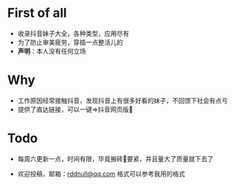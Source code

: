 # First of all

- 收录抖音妹子大全，各种类型，应用尽有
- 为了防止审美疲劳，穿插一点整活儿的
- **声明**：本人没有任何立场



# Why 



- 工作原因经常接触抖音，发现抖音上有很多好看的妹子，不回馈下社会有点亏
- 提供了直达链接，可以一键=>抖音网页版🎵

# Todo



- 每周六更新一点，时间有限，毕竟搬砖🧱要紧，并且量大了质量就下去了

- 欢迎投稿，邮箱：rddnull@qq.com 格式可以参考我用的格式










